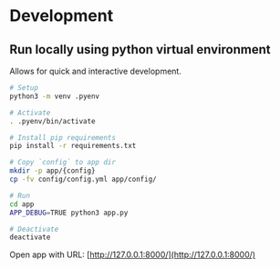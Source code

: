 # Development

## Run locally using python virtual environment

Allows for quick and interactive development.

```bash
# Setup
python3 -m venv .pyenv

# Activate
. .pyenv/bin/activate

# Install pip requirements
pip install -r requirements.txt

# Copy `config` to app dir
mkdir -p app/{config}
cp -fv config/config.yml app/config/

# Run
cd app
APP_DEBUG=TRUE python3 app.py

# Deactivate
deactivate
```

Open app with URL: [http://127.0.0.1:8000/](http://127.0.0.1:8000/)
